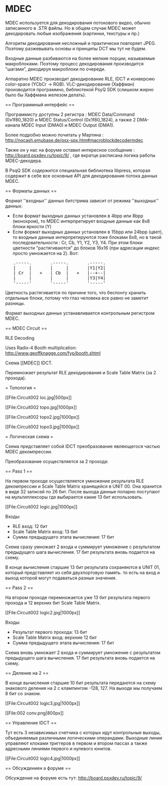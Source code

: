 # MDEC

MDEC используется для декодирования потокового видео, обычно записанного в .STR файлы. Но в общем случае MDEC может декодировать любые изображения (картинки, текстуры и пр.)

Алгоритм декодирования несложный и практически повторяет JPEG. Поэтому разжевывать основы и принципы DCT мы тут не будем.

Входные данные разбиваются на более мелкие порции, называемые макроблоками. Поэтому процесс декодирования производится "шагами", декодируя макроблоки по очереди.

Аппаратно MDEC производит декодирование RLE, IDCT и конверсию color-space (YCbCr -> RGB). VLC-декодирование (Хаффман) производится программно, библиотекой PsyQ SDK (слишком жирно было бы Хаффмана железом делать).

== Программный интерфейс ==

Программисту доступны 2 регистра : MDEC Data/Command (0x1f80_1820) и MDEC Status/Control (0x1f80_1824), а также 2 DMA-канала MDEC Input (DMA0) и MDEC Output (DMA1).

Более подробно можно почитать у Мартина : http://nocash.emubase.de/psx-spx.htm#macroblockdecodermdec

Также он у нас на форуме оставил интересное сообщение : http://board.psxdev.ru/topic/9/ , где вкратце расписана логика работы MDEC-декодера.

В PsqQ SDK содержится специальная библиотека libpress, которая содержит в себе все основные API для декодирования потока данных MDEC.

== Форматы данных ==

Формат ''входных'' данных битстрима зависит от режима ''выходных'' данных:
* Если формат выходных данных установлен в 4bpp или 8bpp (монохром), то MDEC интерпретирует входные данные как 8x8 блоки яркости (Y)
* Если формат выходных данных установлен в 15bpp или 24bpp (цвет), то входные данные интерпретируются тоже блоками 8x8, но в такой последовательности : Cr, Cb, Y1, Y2, Y3, Y4. При этом блоки цветности "растягиваются" до блоков 16x16 (при адресации индекс просто умножается на 2). Вот:

<pre>
   .-----.       .-----.       .-----.
   |     |       |     |       |Y1|Y2|
   | Cr  |   +   | Cb  |   +   |--+--|
   |     |       |     |       |Y3|Y4|
   '-----'       '-----'       '-----'
</pre>

Цветность растягивается по причине того, что беспонту хранить отдельные блоки, потому что глаз человека все равно не заметит разницы.

Формат выходных данных устанавливается контрольным регистром MDEC.

== MDEC Circuit ==

RLE Decoding

Uses Radix-4 Booth multiplication: http://www.geoffknagge.com/fyp/booth.shtml

Схема [[MDEC]] IDCT.

Перемножает результат RLE декодирования и Scale Table Matrix (за 2 прохода).

= Топология =

[[File:Circuit002 loc.jpg|500px]]

[[File:Circuit002 topo.jpg|1000px]]

[[File:Circuit002 topo2.jpg|1000px]]

[[File:Circuit002 topo3.jpg|1000px]]

= Логическая схема =

Схема представляет собой IDCT преобразование являющегося частью MDEC декомпрессии.

Преобразование осуществляется за 2 прохода:

== Pass 1 ==

На первом проходе осуществляется умножение результата RLE декомпрессии и Scale Table Matrix хранящейся в UNIT 00. Она хранится в виде 32 записей по 26 бит. После выхода данные попарно поступают на мультиплексоры где выбирается какие 13 бит использовать.

[[File:Circuit002 logic.jpg|1000px]]

Входы:
 - RLE вход: 12 бит
 - Scale Table Matrix вход: 13 бит
 - Сумма предыдущего этапа вычисления: 17 бит

Схема сразу умножает 2 входа и суммирует умножение с результатом предыдущего шага вычисления. 17 бит результата вновь подается на схему.

В конце вычисления старшие 13 бит результата сохраняются в UNIT 01, который представляет из себя двухпортовую память. то есть на вход и выход которой могут подаваться разные значения.

== Pass 2 ==

На втором проходе перемножается уже 13 бит результата первого прохода и 12 верхних бит Scale Table Matrix.

[[File:Circuit002 logic2.jpg|1000px]]

Входы:
 - Результат первого прохода: 13 бит
 - Scale Table Matrix вход: верхние 12 бит
 - Сумма предыдущего этапа вычисления: 17 бит

Схема вновь умножает 2 входа и суммирует умножение с результатом предыдущего шага вычисления. 17 бит результата вновь подается на схему.

== Деление на 2 ==

В конце вычисления старшие 10 бит результата передаются на схему знакового деления на 2 с клампингом -128, 127. На выходе мы получаем 8 бит со знаком.

[[File:Circuit002 logic3.jpg|1000px]]

[[File:002 conv.png|800px]]

== Управление IDCT ==

Тут есть 3 независимых счетчика с которых идут контрольные выходы, объединяемые различными логическими операндами. Выходные линии управляют клоками триггеров в первом и втором пассах а также адресными линиями первого и нулевого юнитов.

[[File:Circuit002 logic4.jpg|1000px]]

== Обсуждениен а форуме ==

Обсуждение на форуме есть тут: http://board.psxdev.ru/topic/9/
